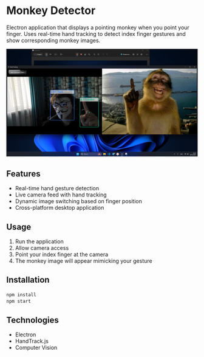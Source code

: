 # Monkey Detector

Electron application that displays a pointing monkey when you point your finger. Uses real-time hand tracking to detect index finger gestures and show corresponding monkey images.

![Screenshot](screenshots/1.png)

## Features

- Real-time hand gesture detection
- Live camera feed with hand tracking
- Dynamic image switching based on finger position
- Cross-platform desktop application

## Usage

1. Run the application
2. Allow camera access
3. Point your index finger at the camera
4. The monkey image will appear mimicking your gesture

## Installation

```bash
npm install
npm start
```

## Technologies

- Electron
- HandTrack.js
- Computer Vision
